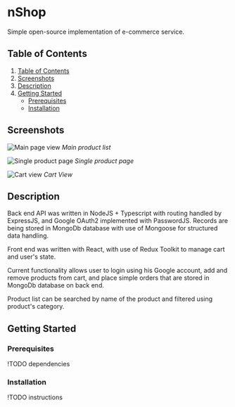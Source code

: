 nShop
=====

Simple open-source implementation of e-commerce service.

## Table of Contents
1. [Table of Contents](#table-of-contents)
2. [Screenshots](#screenshots)
3. [Description](#description)
4. [Getting Started](#getting-started)
    * [Prerequisites](#prerequisites)
    * [Installation](#installation)


## Screenshots
![Main page view](https://i.imgur.com/lB7Wl9W.png) *Main product list*

![Single product page](https://i.imgur.com/d5GeroO.png) *Single product page*

![Cart view](https://i.imgur.com/QjZ6IDD.png) *Cart View*

## Description
Back end API was written in NodeJS + Typescript with routing handled by ExpressJS, and Google OAuth2 implemented with PasswordJS.
Records are being stored in MongoDb database with use of Mongoose for structured data handling.

Front end was written with React, with use of Redux Toolkit to manage cart and user's state.

Current functionality allows user to login using his Google account, add and remove products from cart, and place 
simple orders that are stored in MongoDb database on back end.

Product list can be searched by name of the product and filtered using product's category.

## Getting Started
### Prerequisites 
!TODO dependencies 

### Installation
!TODO instructions


